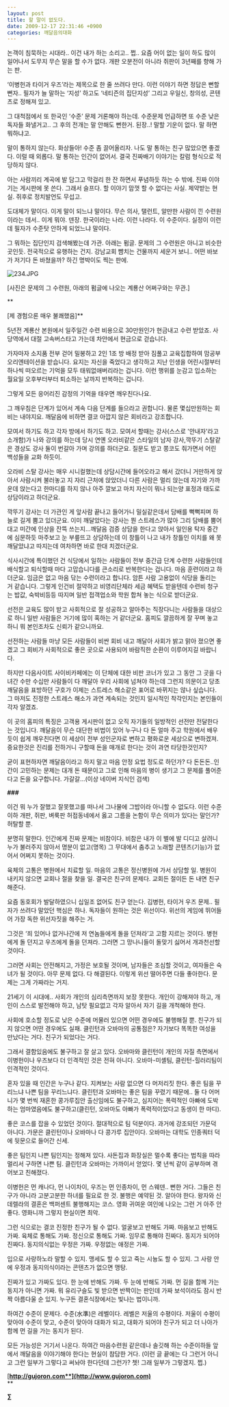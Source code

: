 ```yaml
---
layout: post
title: 할 말이 없도다.
date: 2009-12-17 22:31:46 +0900
categories: 깨달음의대화
---
```

논객이 침묵하는 시대라.. 이건 내가 하는 소리고.. 쩝.. 요즘 어이 없는 일이 하도 많이 일어나서 도무지 무슨 말을 할 수가 없다. 개판 오분전이 아니라 쥐판이 3년째를 향해 가는 판.

‘이병헌과 타이거 우즈’라는 제목으로 한 줄 쓰려다 만다. 이런 이야기 하면 정답은 뻔할 뻔자.. 필자가 늘 말하는 ‘지성’ 하고도 ‘네티즌의 집단지성’ 그리고 우일신, 창의성, 콘텐츠로 정해져 있고. 

그 대척점에서 또 한국인 ‘수준’ 문제 거론해야 하는데. 수준문제 언급하면 또 수준 낮은 독자들 화낼거고.. 그 후의 전개는 말 안해도 뻔한거. 된장..! 말할 기운이 없다. 말 하면 뭐하냐고.

말이 통하지 않는다. 화상들아! 수준 좀 끌어올리자. 나도 말 통하는 친구 많았으면 좋겠다. 이럴 때 외롭다. 말 통하는 인간이 없어서. 결국 진짜배기 이야기는 칼럼 형식으로 적당하지 않다. 

아는 사람끼리 계곡에 발 담그고 막걸리 한 잔 하면서 푸념하듯 하는 수 밖에. 진짜 이야기는 게시판에 못 쓴다. 그래서 슬프다. 할 이야기 맘껏 할 수 없다는 사실. 제약받는 현실. 쥐후로 정치발언도 무섭고.

도대체가 말이다. 이게 말이 되느냐 말이다. 무슨 의사, 탤런트, 알만한 사람이 낀 수련원이라는 데서.. 이게 뭐야. 덴장. 한국이라는 나라. 이런 나라다. 이 수준이다. 실정이 이런데 필자가 수준탓 안하게 되었느냐 말이다.

그 뭐하는 집단인지 검색해봤는데 가관. 아래는 펌글. 문제의 그 수련원은 아니고 비슷한 곳인듯. 전국적으로 유행하는 건지. 강남교회 뺨치는 건물까지 세운거 보니.. 어떤 바보가 저기다 돈 바쳤을까? 하긴 명박이도 찍는 판에.  
  
<IMG alt=234.JPG src="assets/attach/images/198/761/065/234.JPG" >  
  
[사진은 문제의 그 수련원, 아래의 펌글에 나오는 계룡산 어쩌구와는 무관.]  


**  
  
[제 경험으론 매우 불쾌했음]**

5년전 계룡산 본원에서 일주일간 수련 비용으로 30만원인가 현금내고 수련 받았죠. 사당역에서 대절 고속버스타고 가는데 차안에서 현금으로 걷습니다. 

가자마자 소지품 전부 걷어 밀봉하고 2인 1조 방 배정 받아 짐풀고 교육집합하여 맘공부 오리엔테이션을 받습니다. 요지는 자신을 죽었다고 생각하고 지난 인생을 어린시절부터 하나씩 떠오르는 기억을 모두 태워없애버리라는 겁니다. 이런 행위를 눈감고 입소하는 월요일 오후부터부터 퇴소하는 날까지 반복하는 겁니다.

그렇게 모든 응어리진 감정의 기억을 태우면 깨우친다나요.

그 깨우침은 단계가 있어서 계속 다음 단계를 들으라고 권합니다. 물론 몇십만원하는 회비는 내야지요. 깨달음에 비하면 결코 아깝지 않은 회비라고 강조합니다.

모여서 하기도 하고 각자 방에서 하기도 하고. 모여서 할때는 강사(스스로 '안내자'라고 소개함)가 나와 강의를 하는데 당시 연옌 오라비같은 스타일의 남자 강사,깍뚜기 스탈같은 경상도 강사 둘이 번갈아 가며 강의를 하더군요. 질문도 받고 쫑코도 줘가면서 어린 백성들을 교화 하듯이.

오라비 스탈 강사는 매우 시니컬했는데 상담시간에 들어오라고 해서 갔더니 거만하게 앉아서 사람시켜 불러놓고 지 자리 근처에 앉았더니 다른 사람은 멀리 앉는데 자기와 가까운데 앉는다고 한마디를 하지 않나 아주 깔보고 마치 자신이 뭐나 되는양 표정과 태도로 상담이라고 하더군요.

깍뚜기 강사는 더 가관인 게 앞사람 끝나고 들어가니 밀실같은데서 담배를 뻑뻑피며 하늘로 길게 뿜고 있더군요. 이미 깨달았다는 강사는 뭔 스트레스가 많아 그리 담배를 뿜어대고 미간에 인상을 잔뜩 쓰는지...깨달음 검증 상담을 한다고 앉아서 일인용 탁자 중간에 심문하듯 마주보고 눈 부릎뜨고 상담하는데 이 창틀이 나고 내가 창틀인 이치를 왜 못 깨달았냐고 따지는데 여차하면 바로 한대 치겠더군요.

식사시간에 특이했던 건 식당에서 일하는 사람들이 전부 중간급 단계 수련한 사람들인데 배식할고 퇴식할때 마다 고맙습니다를 큰소리로 반복한다는 겁니다. 마음 훈련이라고 하더군요. 임금은 없고 마음 닦는 수련이라고 합니다. 암튼 사람 고용없이 식당을 돌리는 거 같습니다. 그렇게 인건비 절약하고 비영리단체라 세금 혜택도 받을텐데 수련비 청구는 밥값, 숙박비등등 따지며 일반 접객업소와 학원 합쳐 놓는 식으로 받더군요.

선전은 교육도 많이 받고 사회적으로 잘 성공하고 알아주는 직장다니는 사람들을 대상으로 하니 일반 사람들은 거기에 많이 혹하는 거 같더군요. 홈피도 깔끔하게 잘 꾸며 놓고 하니 뭐 본인조차도 신뢰가 같으니까요.

선전하는 사람들 마냥 모든 사람들이 비싼 회비 내고 깨달아 사회가 밝고 맑아 졌으면 좋겠고 그 회비가 사회적으로 좋은 곳으로 사용되어 바람직한 순환이 이루어지길 바랍니다.

하지만 다음사이트 사이비카페에는 이 단체에 대한 비판 코너가 있고 그 동안 그 곳을 다녀간 수만 수십만 사람들이 다 깨달아 우리 사회에 넘쳐야 하는데 그런지 의문이고 당초 깨달음을 표방하던 구호가 이제는 스트레스 해소같은 표어로 바뀌지는 않나 싶습니다. 그 마저도 진정한 스트레스 해소가 과연 계속되는 것인지 일시적인 착각인지는 본인들이 각자 알겠죠.

이 곳의 홈피의 특징은 고객용 게시판이 없고 오직 자기들의 일방적인 선전만 전달한다는 것입니다. 깨달음이 무슨 대단한 비법이 있어 누구나 다 돈 얼마 주고 학원에서 배우듯이 쉽게 깨우친다면 이 세상이 전부 성인군자로 변하고 평화로운 세상으로 변하겠져. 중요한것은 진리를 전하거니 구할때 돈을 매개로 한다는 것이 과연 타당한것인지?

굳이 표현하자면 깨달음이라고 하지 말고 마음 안정 요법 정도로 하던가? 다 돈돈돈..인간이 고민하는 문제는 대개 돈 때문이고 그로 인해 마음의 병이 생기고 그 문제를 풀어준다고 돈을 요구합니다. 가갈갈...(이상 네이버 지식인 검색)

**\###** 

이건 뭐 누가 잘했고 잘못했고를 떠나서 그나물에 그밥이라 아니할 수 없도다. 이런 수준이하 개판, 쥐판, 벼룩판 허접동네에서 옳고 그름을 논함이 무슨 의미가 있다는 말인가? 허탈할 뿐.

분명히 말한다. 인간에게 진짜 문제는 비참이다. 비참은 내가 이 별에 발 디디고 살려니 누가 불러주지 않아서 명분이 없고(명목) 그 무대에서 춤추고 노래할 콘텐츠(기능)가 없어서 어쩌지 못하는 것이다. 

육체의 고통은 병원에서 치료할 일. 마음의 고통은 정신병원에 가서 상담할 일. 병원이 내키지 않으면 교회나 절을 찾을 일. 결국은 친구의 문제다. 교회든 절이든 돈 내면 친구해준다. 

요즘 동호회가 발달하였으니 십일조 없어도 친구 얻는다. 김병헌, 타이거 우즈 문제.. 필자가 쓰려다 말았던 핵심은 하나. 독자들이 원하는 것은 위선이다. 위선의 게임에 뛰어들어 가장 독한 위선자짓을 해주는 거.

그것은 ‘죄 있어나 없거나간에 저 연놈들에게 돌을 던져라’고 고함 지르는 것이다. 병헌에게 돌 던지고 우즈에게 돌을 던져라. 그러면 그 망나니들이 돌맞기 싫어서 개과천선할 것이다.

그러면 사회는 안전해지고, 가정은 보호될 것이며, 남자들은 조심할 것이고, 여자들은 숙녀가 될 것이다. 아무 문제 없다. 다 해결된다. 이렇게 위선 떨어주면 다들 좋아한다. 문제는 그게 가짜라는 거지.

21세기 이 시대에.. 사회가 개인의 심리측면까지 보장 못한다. 개인이 강해져야 하고, 개인이 스스로 발전해야 하고, 남탓 필요없고 각자 알아서 자기 길을 개척해야 한다. 

사회에 호소할 정도로 낮은 수준에 머물러 있으면 어떤 경우에도 불행해질 뿐. 친구가 되지 않으면 어떤 경우에도 실패. 클린턴과 오바마의 공통점은? 자기보다 똑똑한 여성을 만났다는 거다. 친구가 되었다는 거다. 

그래서 결함있음에도 불구하고 잘 살고 있다. 오바마와 클린턴이 개인의 자질 측면에서 이병헌이나 우즈보다 더 인격적인 것은 전혀 아니다. 오바마-미셸팀, 클린턴-힐러리팀이 인격적인 것이다. 

혼자 있을 때 인간은 누구나 같다. 지켜보는 사람 없으면 다 머저리짓 한다. 좋은 팀을 꾸리느냐 나쁜 팀을 꾸리느냐다. 클린턴과 오바마는 좋은 팀을 꾸렸기 때문에.. 둘 다 어머니가 몇 번씩 재혼한 콩가루집안 출신임에도 불구하고, 심지어는 폭력적인 아빠에 도박하는 엄마였음에도 불구하고(클린턴, 오바마도 아빠가 폭력적이었다고 동생이 한 마디).

좋은 코스를 잡을 수 있었던 것이다. 절대적으로 팀 덕분이다. 과거에 강조되던 가문덕 아니다. 가문은 클린턴이나 오바마나 다 콩가루 집안이다. 오바마는 대학도 인종쿼터 덕에 뒷문으로 들어간 신세.

좋은 팀인지 나쁜 팀인지는 정해져 있다. 사돈집과 화장실은 멀수록 좋다는 법칙을 따라 멀리서 구하면 나쁜 팀. 클린턴과 오바마는 가까이서 얻었다. 몇 년씩 같이 공부하며 겪어보고 친해졌다.

이병헌은 먼 캐나다, 먼 나이차이, 우즈는 먼 인종차이, 먼 스웨덴.. 뻔한 거다. 그들은 친구가 아니라 고분고분한 하녀를 필요로 한 것. 불행은 예약된 것. 알아야 한다. 왕자와 신데렐라의 결혼은 백퍼센트 불행해지는 코스. 영화 귀여운 여인에 나오는 그런 거 아주 안좋다. 영화니까 그렇지 현실이면 최악. 

그런 식으로는 결코 진정한 친구가 될 수 없다. 얼굴보고 반해도 가짜. 마음보고 반해도 가짜. 육체로 통해도 가짜. 정신으로 통해도 가짜. 임무로 통해야 진짜다. 동지가 되어야 진짜다. 동지의식없는 우정은 가짜. 우정없는 애정은 가짜. 

입으로 사랑하노라 말할 수 있지. 맹세도 할 수 있고 죽는 시늉도 할 수 있지. 그 사랑 안에 우정과 동지의식이라는 콘텐츠가 없으면 맹탕. 

진짜가 있고 가짜도 있다. 한 눈에 반해도 가짜. 두 눈에 반해도 가짜. 먼 길을 함께 가는 동지가 아니면 가짜. 뭐 유리구슬도 빛 받으면 반짝이는 판인데 가짜 보석이라도 잠시 반짝 아름다울 순 있지. 누구든 결혼식장에서는 빛나는 법이니까. 

하여간 수준이 문제다. 수준(水準)은 레벨이다. 레벨은 저울의 수평이다. 저울이 수평이 맞아야 수준이 맞고, 수준이 맞아야 대화가 되고, 대화가 되어야 친구가 되고 더 나아가 함께 먼 길을 가는 동지가 된다.

모든 가능성은 거기서 나온다. 하여간 마음수련원 같은데나 솔깃해 하는 수준이하들 앞에서 깨달음을 이야기해야 한다는 현실이 참담한 거다. (이런 글 끝에는 다 그런거 아니고 그런 일부가 그렇다고 써놔야 한다던데 그런가? 쳇! 그래 일부가 그렇겠지. 쩝.)

[**http://gujoron.com**](http://www.gujoron.com)**  
** 

**∑**
